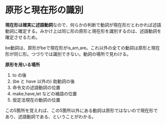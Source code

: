 原形と現在形の識別
==================

**現在形は確実に述語動詞**なので、何らかの判断で動詞が現在形だとわかれば述語動詞に確定する。みかけ上は同じ形の原形と現在形を識別するのは、述語動詞を確定させるため。

be動詞は、原形がbeで現在形がis,am,are。これ以外の全ての動詞は原形と現在形が同じ形。つづりでは識別できない。動詞の場所で見わける。

**原形を用いる場所**
1. to の後
2. (be と have 以外の) 助動詞の後
3. 命令文の述語動詞の位置
4. make,have,let などの補語の位置
5. 仮定法現在の動詞の位置

この5箇所を覚えれば、この5箇所以外にある動詞は原形ではないので現在形であり、述語動詞である、ということがわかる。

